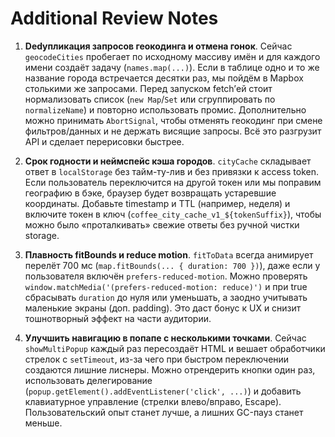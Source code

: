 # Additional Review Notes

1. **Dedупликация запросов геокодинга и отмена гонок**. Сейчас `geocodeCities` пробегает по исходному массиву имён и для каждого имени создаёт задачу (`names.map(...)`). Если в таблице одно и то же название города встречается десятки раз, мы пойдём в Mapbox столькими же запросами. Перед запуском fetch’ей стоит нормализовать список (`new Map`/`Set` или сгруппировать по `normalizeName`) и повторно использовать промис. Дополнительно можно принимать `AbortSignal`, чтобы отменять геокодинг при смене фильтров/данных и не держать висящие запросы. Всё это разгрузит API и сделает перерисовки быстрее.

2. **Срок годности и неймспейс кэша городов**. `cityCache` складывает ответ в `localStorage` без тайм-ту-лив и без привязки к access token. Если пользователь переключится на другой токен или мы поправим географию в бэке, браузер будет возвращать устаревшие координаты. Добавьте timestamp и TTL (например, неделя) и включите токен в ключ (`coffee_city_cache_v1_${tokenSuffix}`), чтобы можно было «проталкивать» свежие ответы без ручной чистки storage.

3. **Плавность fitBounds и reduce motion**. `fitToData` всегда анимирует перелёт 700 мс (`map.fitBounds(... { duration: 700 })`), даже если у пользователя включён `prefers-reduced-motion`. Можно проверять `window.matchMedia('(prefers-reduced-motion: reduce)')` и при true сбрасывать `duration` до нуля или уменьшать, а заодно учитывать маленькие экраны (доп. padding). Это даст бонус к UX и снизит тошнотворный эффект на части аудитории.

4. **Улучшить навигацию в попапе с несколькими точками**. Сейчас `showMultiPopup` каждый раз пересоздаёт HTML и вешает обработчики стрелок с `setTimeout`, из-за чего при быстром переключении создаются лишние лиснеры. Можно отрендерить кнопки один раз, использовать делегирование (`popup.getElement().addEventListener('click', ...)`) и добавить клавиатурное управление (стрелки влево/вправо, Escape). Пользовательский опыт станет лучше, а лишних GC-пауз станет меньше.
